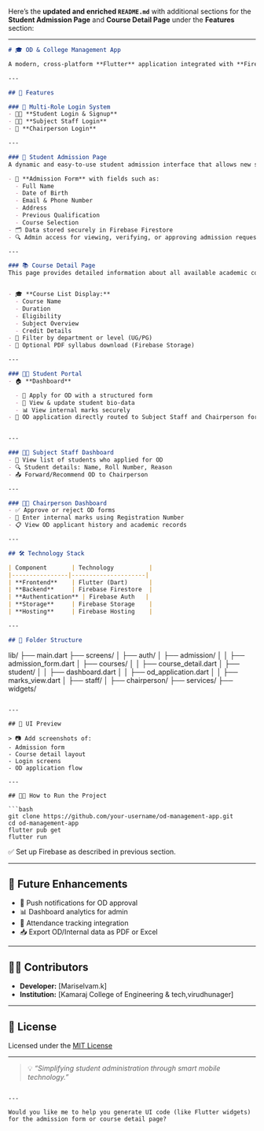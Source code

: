 Here’s the **updated and enriched `README.md`** with additional sections for the **Student Admission Page** and **Course Detail Page** under the **Features** section:

---

```markdown
# 🎓 OD & College Management App

A modern, cross-platform **Flutter** application integrated with **Firebase** backend services to streamline **OD (On-Duty) management**, internal mark handling, admission processes, and overall academic administration for educational institutions.

---

## 🚀 Features

### 🔐 Multi-Role Login System
- 👨‍🎓 **Student Login & Signup**
- 👨‍🏫 **Subject Staff Login**
- 👔 **Chairperson Login**

---

### 📝 Student Admission Page
A dynamic and easy-to-use student admission interface that allows new students to register and apply for admission.

- 🧾 **Admission Form** with fields such as:
  - Full Name
  - Date of Birth
  - Email & Phone Number
  - Address
  - Previous Qualification
  - Course Selection
- 🗂️ Data stored securely in Firebase Firestore
- 🔍 Admin access for viewing, verifying, or approving admission requests

---

### 📚 Course Detail Page
This page provides detailed information about all available academic courses.


- 🎓 **Course List Display:**
  - Course Name
  - Duration
  - Eligibility
  - Subject Overview
  - Credit Details
- 🔎 Filter by department or level (UG/PG)
- 📂 Optional PDF syllabus download (Firebase Storage)

---

### 👨‍🎓 Student Portal
- 🏠 **Dashboard**

  - 📄 Apply for OD with a structured form
  - 👤 View & update student bio-data
  - 📊 View internal marks securely
- 📨 OD application directly routed to Subject Staff and Chairperson for approval


---

### 🧑‍🏫 Subject Staff Dashboard
- 👥 View list of students who applied for OD
- 🔍 Student details: Name, Roll Number, Reason
- 📤 Forward/Recommend OD to Chairperson

---

### 🧑‍💼 Chairperson Dashboard
- ✅ Approve or reject OD forms
- 📝 Enter internal marks using Registration Number
- 📋 View OD applicant history and academic records

---

## 🛠️ Technology Stack

| Component       | Technology          |
|----------------|---------------------|
| **Frontend**    | Flutter (Dart)      |
| **Backend**     | Firebase Firestore  |
| **Authentication** | Firebase Auth   |
| **Storage**     | Firebase Storage    |
| **Hosting**     | Firebase Hosting    |

---

## 📁 Folder Structure

```

lib/
├── main.dart
├── screens/
│   ├── auth/
│   ├── admission/
│   │   ├── admission\_form.dart
│   ├── courses/
│   │   ├── course\_detail.dart
│   ├── student/
│   │   ├── dashboard.dart
│   │   ├── od\_application.dart
│   │   ├── marks\_view\.dart
│   ├── staff/
│   ├── chairperson/
├── services/
├── widgets/

````

---

## 📲 UI Preview

> 📷 Add screenshots of:
- Admission form
- Course detail layout
- Login screens
- OD application flow

---

## 🧑‍💻 How to Run the Project

```bash
git clone https://github.com/your-username/od-management-app.git
cd od-management-app
flutter pub get
flutter run
````

✅ Set up Firebase as described in previous section.

---

## 🔮 Future Enhancements

* 🔔 Push notifications for OD approval
* 📊 Dashboard analytics for admin
* 🧾 Attendance tracking integration
* 📥 Export OD/Internal data as PDF or Excel

---

## 🙋‍♂️ Contributors

* **Developer:** \[Mariselvam.k]
* **Institution:** \[Kamaraj College of Engineering & tech,virudhunager]

---

## 📄 License

Licensed under the [MIT License](LICENSE)

---

> 💡 *“Simplifying student administration through smart mobile technology.”*

```

---

Would you like me to help you generate UI code (like Flutter widgets) for the admission form or course detail page?
```
